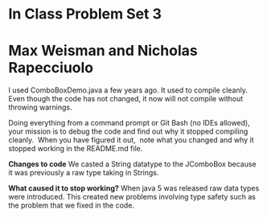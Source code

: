 # In Class Problem Set 3
# Max Weisman and Nicholas Rapecciuolo
I used ComboBoxDemo.java a few years ago.  It used to compile cleanly.  Even though the code has not changed, it now  will not compile without throwing warnings.

Doing everything from a command prompt or Git Bash (no IDEs allowed), your mission is to debug the code and find out why it stopped compiling cleanly.  When you have figured it out,  note what you changed and why it stopped working in the README.md file.


**Changes to code**
We casted a String datatype to the JComboBox because it was previously a raw type taking in Strings.

**What caused it to stop working?**
When java 5 was released raw data types were introduced.  This created new problems involving type safety such as the problem that we fixed in the code.
